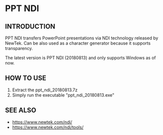 # PPT NDI

## INTRODUCTION
PPT NDI transfers PowerPoint presentations via NDI technology released by NewTek. Can be also used as a character generator because it supports transparency.

The latest version is PPT NDI (20180813) and only supports Windows as of now.

## HOW TO USE
1. Extract the ppt_ndi_20180813.7z
2. Simply run the executable "ppt_ndi_20180813.exe"

## SEE ALSO
* https://www.newtek.com/ndi/
* https://www.newtek.com/ndi/tools/
